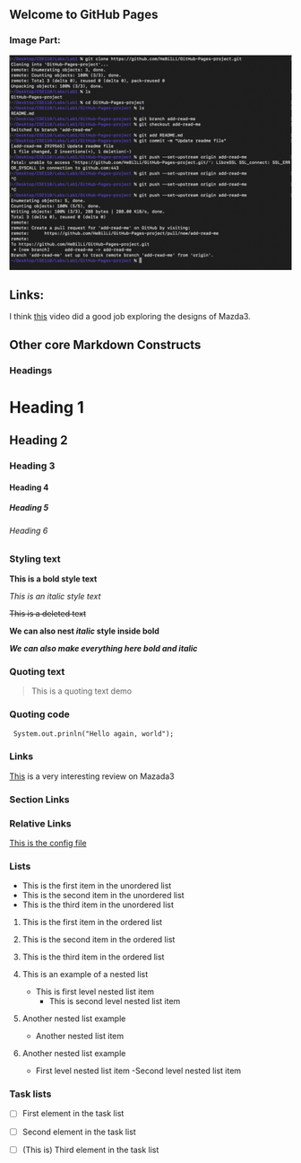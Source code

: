 ## Welcome to GitHub Pages

### Image Part:

![Screenshot-Command](/index.assets/Screenshot-Command.png)



##  Links:

I think [this](https://www.youtube.com/watch?v=w3yahl8RMJY) video did a good job exploring the designs of Mazda3.



## Other core Markdown Constructs

### Headings

# Heading 1

## Heading 2

### Heading 3

#### Heading 4

##### Heading 5

###### Heading 6



### Styling text

**This is a bold style text**

*This is an italic style text*

~~This is a deleted text~~

**We can also nest _italic_ style inside bold**

***We can also make everything here bold and italic***



### Quoting text

> This is a quoting text demo



###  Quoting code

```
 System.out.prinln("Hello again, world");
```

 

### Links

[This](https://www.youtube.com/watch?v=w3yahl8RMJY) is a very interesting review on Mazada3



### Section Links



### Relative Links

[This is the config file](_config.yml)



### Lists

- This is the first item in the unordered list
- This is the second item in the unordered list
- This is the third item in the unordered list

1. This is the first item in the ordered list
2. This is the second item in the ordered list
3. This is the third item in the ordered list

1. This is an example of a nested list
   - This is first level nested list item
     - This is second level nested list item
199. Another nested list example
     - Another nested list item
200. Another nested list example
     - First level nested list item
       -Second level nested list item

### Task lists
- [ ] First element in the task list
- [ ] Second element in the task list
- [ ] \(This is) Third element in the task list


